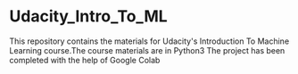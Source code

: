 # Udacity_Intro_To_ML
This repository contains the materials for Udacity's Introduction To Machine Learning course.The course materials are in Python3
The project has been completed with the help of Google Colab
